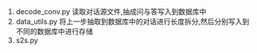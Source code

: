 1. decode_conv.py 读取对话源文件,抽成问与答写入到数据库中
2. data_utils.py 将上一步抽取到数据库中的对话进行长度拆分,然后分别写入到不同的数据库中进行存储
4. s2s.py